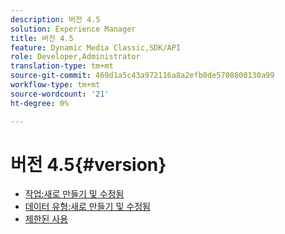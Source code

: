 ```yaml
---
description: 버전 4.5
solution: Experience Manager
title: 버전 4.5
feature: Dynamic Media Classic,SDK/API
role: Developer,Administrator
translation-type: tm+mt
source-git-commit: 469d1a5c43a972116a8a2efb0de5708800130a99
workflow-type: tm+mt
source-wordcount: '21'
ht-degree: 0%

---
```



# 버전 4.5{#version}

* [작업:새로 만들기 및 수정됨](r-4-5-operations.md)
* [데이터 유형:새로 만들기 및 수정됨](r-4-5-types.md)
* [제한된 사용](r-restricted-use.md)

